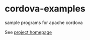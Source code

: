 # cordova-examples
sample programs for apache cordova

See [project homepage](http://ckhung.github.com/cordova-examples/)
